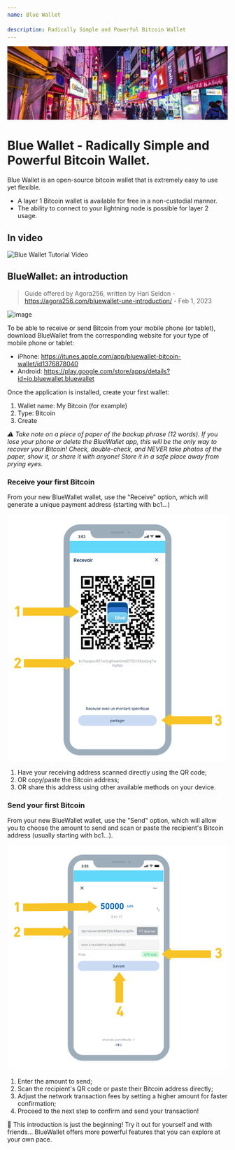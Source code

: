 ```yaml
---
name: Blue Wallet

description: Radically Simple and Powerful Bitcoin Wallet
---
```


![cover](assets/cover.jpeg)

# Blue Wallet - Radically Simple and Powerful Bitcoin Wallet.

Blue Wallet is an open-source bitcoin wallet that is extremely easy to use yet flexible.

- A layer 1 Bitcoin wallet is available for free in a non-custodial manner.
- The ability to connect to your lightning node is possible for layer 2 usage.

## In video

![Blue Wallet Tutorial Video](https://www.youtube.com/watch?v=UCAtFgkdJtM)

## BlueWallet: an introduction

> Guide offered by Agora256, written by Hari Seldon - https://agora256.com/bluewallet-une-introduction/ - Feb 1, 2023

![image](assets/1.jpg)

To be able to receive or send Bitcoin from your mobile phone (or tablet), download BlueWallet from the corresponding website for your type of mobile phone or tablet:

- iPhone: https://itunes.apple.com/app/bluewallet-bitcoin-wallet/id1376878040
- Android: https://play.google.com/store/apps/details?id=io.bluewallet.bluewallet

Once the application is installed, create your first wallet:

1. Wallet name: My Bitcoin (for example)
2. Type: Bitcoin
3. Create

_⚠️ Take note on a piece of paper of the backup phrase (12 words). If you lose your phone or delete the BlueWallet app, this will be the only way to recover your Bitcoin! Check, double-check, and NEVER take photos of the paper, show it, or share it with anyone! Store it in a safe place away from prying eyes._

### Receive your first Bitcoin

From your new BlueWallet wallet, use the "Receive" option, which will generate a unique payment address (starting with bc1...)

![image](assets/2.png)

1. Have your receiving address scanned directly using the QR code;
2. OR copy/paste the Bitcoin address;
3. OR share this address using other available methods on your device.

### Send your first Bitcoin

From your new BlueWallet wallet, use the "Send" option, which will allow you to choose the amount to send and scan or paste the recipient's Bitcoin address (usually starting with bc1...).

![image](assets/3.png)

1. Enter the amount to send;
2. Scan the recipient's QR code or paste their Bitcoin address directly;
3. Adjust the network transaction fees by setting a higher amount for faster confirmation;
4. Proceed to the next step to confirm and send your transaction!

🥇 This introduction is just the beginning! Try it out for yourself and with friends... BlueWallet offers more powerful features that you can explore at your own pace.
